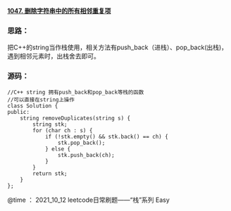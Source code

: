 #### [1047. 删除字符串中的所有相邻重复项](https://leetcode-cn.com/problems/remove-all-adjacent-duplicates-in-string/)

### **思路：**

​		把C++的string当作栈使用，相关方法有push_back（进栈）、pop_back(出栈)，遇到相邻元素时，出栈舍去即可。

### **源码：**

```
//C++ string 拥有push_back和pop_back等栈的函数
//可以直接在string上操作
class Solution {
public:
    string removeDuplicates(string s) {
        string stk;
        for (char ch : s) {
            if (!stk.empty() && stk.back() == ch) {
                stk.pop_back();
            } else {
                stk.push_back(ch);
            }
        }
        return stk;
    }
};
```



@time ： 2021_10_12  leetcode日常刷题——“栈”系列  Easy

